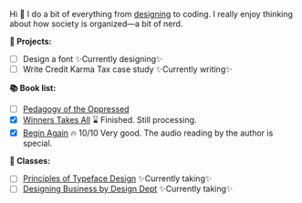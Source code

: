 Hi 👋 
I do a bit of everything from [designing](http://www.dribbble.com/nabil) to coding. I really enjoy thinking about how society is organized—a bit of nerd.

**🚀 Projects:**
- [ ] Design a font ✨Currently designing✨
- [ ] Write Credit Karma Tax case study ✨Currently writing✨

**📚 Book list:**
- [ ] [Pedagogy of the Oppressed](https://www.bloomsbury.com/us/pedagogy-of-the-oppressed-9780826412768/)
- [x] [Winners Takes All](https://www.penguinrandomhouse.com/books/539747/winners-take-all-by-anand-giridharadas/) ⌛️ Finished. Still processing.
- [x] [Begin Again](https://www.penguinrandomhouse.com/books/575725/begin-again-by-eddie-s-glaude-jr/) 🔥 10/10 Very good. The audio reading by the author is special.

**🍎 Classes:**
- [ ] [Principles of Typeface Design](http://coopertype.org/event/principles_of_typeface_design_sp21a) ✨Currently taking✨
- [ ] [Designing Business by Design Dept](https://www.designdept.co/workshops/2021/biz-03) ✨Currently taking✨

<!--
**nabilkaz/nabilkaz** is a ✨ _special_ ✨ repository because its `README.md` (this file) appears on your GitHub profile.

Here are some ideas to get you started:

- 🔭 I’m currently working on ...
- 🌱 I’m currently learning ...
- 👯 I’m looking to collaborate on ...
- 🤔 I’m looking for help with ...
- 💬 Ask me about ...
- 📫 How to reach me: ...
- 😄 Pronouns: ...
- ⚡ Fun fact: ...
-->
